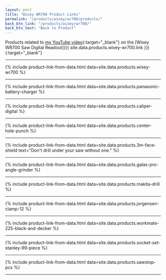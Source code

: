 ```yaml
---
layout: post
title: "Wixey WR700 Product Links"
permalink: "/products/wixey/wr700/products/"
back_btn_link: "/products/wixey/wr700/"
back_btn_text: "Back to Product"
---
```


Products related to [my YouTube video](https://youtu.be/wUaBOSx4--o){:target="_blank"} on the [Wixey WR700 Saw Digital Readout]({{ site.data.products.wixey-wr700.link }}){:target="_blank"}

<p></p>

<hr class="hr-thick"><p></p>

{% include product-link-from-data.html data=site.data.products.wixey-wr700 %}

<hr class="hr-thick"><p></p>

{% include product-link-from-data.html data=site.data.products.panasonic-battery-charger %}

<hr class="hr-thick"><p></p>

{% include product-link-from-data.html data=site.data.products.caliper-digital %}

<hr class="hr-thick"><p></p>

{% include product-link-from-data.html data=site.data.products.center-hole-punch %}

<hr class="hr-thick"><p></p>

{% include product-link-from-data.html data=site.data.products.3m-face-shield
  text="Don't drill under your saw without one." %}

<hr class="hr-thick"><p></p>

{% include product-link-from-data.html data=site.data.products.galax-pro-angle-grinder %}

<hr class="hr-thick"><p></p>

{% include product-link-from-data.html data=site.data.products.makita-drill %}

<hr class="hr-thick"><p></p>

{% include product-link-from-data.html data=site.data.products.jorgensen-clamp-12 %}

<hr class="hr-thick"><p></p>

{% include product-link-from-data.html data=site.data.products.workmate-225-black-and-decker %}

<hr class="hr-thick"><p></p>

{% include product-link-from-data.html data=site.data.products.socket-set-stanley-99-piece %}

<hr class="hr-thick"><p></p>

{% include product-link-from-data.html data=site.data.products.sawstop-pcs %}

<hr class="hr-thick"><p></p>
